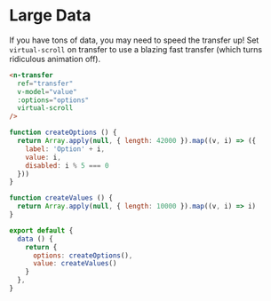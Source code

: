 # Large Data
If you have tons of data, you may need to speed the transfer up! Set `virtual-scroll` on transfer to use a blazing fast transfer (which turns ridiculous animation off).
```html
<n-transfer
  ref="transfer"
  v-model="value"
  :options="options"
  virtual-scroll
/>
```
```js
function createOptions () {
  return Array.apply(null, { length: 42000 }).map((v, i) => ({
    label: 'Option' + i,
    value: i,
    disabled: i % 5 === 0
  }))
}

function createValues () {
  return Array.apply(null, { length: 10000 }).map((v, i) => i)
}

export default {
  data () {
    return {
      options: createOptions(),
      value: createValues()
    }
  },
}
```